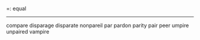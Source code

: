 =: equal

---
compare
disparage
disparate
nonpareil
par
pardon
parity
pair
peer
umpire
unpaired
vampire
